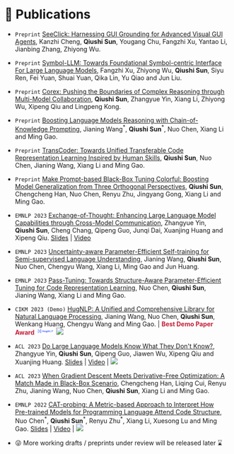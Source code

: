 # 📝 Publications 

<!-- <div class='paper-box'><div class='paper-box-image'><div><div class="badge">EMNLP 2022</div><img src='images/cat-probing-emnlp22.png' alt="sym" width="100%"></div></div>
<div class='paper-box-text' markdown="1">

[CAT-probing: A Metric-based Approach to Interpret How Pre-trained Models for Programming Language Attend Code Structure](https://arxiv.org/abs/2210.04633)

Nuo Chen<sup>&#42;</sup>, **Qiushi Sun**<sup>&#42;</sup>, Renyu Zhu<sup>&#42;</sup>, [Xiang Li](https://lixiang3776.github.io/), Xuesong Lu and Ming Gao

[Slides](./files/EMNLP22_Presentation.pdf) | [Video](https://youtu.be/lghmmlV62JA) <strong><span class='show_paper_citations' data='DhtAFkwAAAAJ:ALROH1vI_8AC'></span></strong>
- Revealing the relationship between the structural information of source codes and the attention distribution for CodePTMs, and exploring the impact of structural pre-training on task performance.
</div>
</div> -->

<!-- - `Preprint` [Paradigm, Model and Application: A Systematic Survey of Neural Code Intelligence](qiushisun.github.io), **Qiushi Sun**, ..., Xiang Li and Zhiyong Wu. -->
- `Preprint` [SeeClick: Harnessing GUI Grounding for Advanced Visual GUI Agents](https://arxiv.org/abs/2401.10935), Kanzhi Cheng, **Qiushi Sun**, Yougang Chu, Fangzhi Xu, Yantao Li, Jianbing Zhang, Zhiyong Wu.
- `Preprint` [Symbol-LLM: Towards Foundational Symbol-centric Interface For Large Language Models](https://arxiv.org/abs/2311.09278), Fangzhi Xu, Zhiyong Wu, **Qiushi Sun**, Siyu Ren, Fei Yuan, Shuai Yuan, Qika Lin, Yu Qiao and Jun Liu.
- `Preprint` [Corex: Pushing the Boundaries of Complex Reasoning through Multi-Model Collaboration](https://arxiv.org/abs/2310.00280), **Qiushi Sun**, Zhangyue Yin, Xiang Li, Zhiyong Wu, Xipeng Qiu and Lingpeng Kong.
- `Preprint` [Boosting Language Models Reasoning with Chain-of-Knowledge Prompting](https://arxiv.org/abs/2306.06427), Jianing Wang<sup>&#42;</sup>, **Qiushi Sun**<sup>&#42;</sup>, Nuo Chen, Xiang Li and Ming Gao.
- `Preprint` [TransCoder: Towards Unified Transferable Code Representation Learning Inspired by Human Skills](https://arxiv.org/abs/2306.07285), **Qiushi Sun**, Nuo Chen, Jianing Wang, Xiang Li and Ming Gao.
- `Preprint` [Make Prompt-based Black-Box Tuning Colorful: Boosting Model Generalization from Three Orthogonal Perspectives](https://arxiv.org/abs/2305.08088), **Qiushi Sun**, Chengcheng Han, Nuo Chen, Renyu Zhu, Jingyang Gong, Xiang Li and Ming Gao.
- ``EMNLP 2023`` [Exchange-of-Thought: Enhancing Large Language Model Capabilities through Cross-Model Communication](http://arxiv.org/abs/2312.01823), Zhangyue Yin, **Qiushi Sun**, Cheng Chang, Qipeng Guo, Junqi Dai, Xuanjing Huang and Xipeng Qiu. [Slides](./files/EMNLP2023_EoT_231112.pdf) \| [Video](https://youtu.be/mAMn8Xjkprg?si=jDIj8oSy0oT0-WRp)
- ``EMNLP 2023`` [Uncertainty-aware Parameter-Efficient Self-training for Semi-supervised Language Understanding](https://aclanthology.org/2023.findings-emnlp.528/), Jianing Wang, **Qiushi Sun**, Nuo Chen, Chengyu Wang, Xiang Li, Ming Gao and Jun Huang.
- ``EMNLP 2023`` [Pass-Tuning: Towards Structure-Aware Parameter-Efficient Tuning for Code Representation Learning](https://aclanthology.org/2023.findings-emnlp.42/), Nuo Chen, **Qiushi Sun**, Jianing Wang, Xiang Li and Ming Gao.
- ``CIKM 2023 (Demo)`` [HugNLP: A Unified and Comprehensive Library for Natural Language Processing](https://api.semanticscholar.org/CorpusID:257232389), Jianing Wang, Nuo Chen, **Qiushi Sun**, Wenkang Huang, Chengyu Wang and Ming Gao. \| <span style="color: #C41E3A;">**Best Demo Paper Award**</span> <img src='./images/hugnlp-logo.png' style='width: 2.95em;'> [![](https://img.shields.io/github/stars/wjn1996/HugNLP?style=social&label=Code+Stars)](https://github.com/HugAILab/HugNLP) 
- ``ACL 2023`` [Do Large Language Models Know What They Don't Know?](https://arxiv.org/abs/2305.18153), Zhangyue Yin, **Qiushi Sun**, Qipeng Guo, Jiawen Wu, Xipeng Qiu and Xuanjing Huang. [Slides](./files/ACL23_LLMSA-Presentation.pdf) \| [Video](https://youtu.be/VTl8FAdNJEI) \| [![](https://img.shields.io/github/stars/yinzhangyue/SelfAware?style=social&label=Code+Stars)](https://github.com/yinzhangyue/SelfAware)
- ``ACL 2023`` [When Gradient Descent Meets Derivative-Free Optimization: A Match Made in Black-Box Scenario](https://arxiv.org/abs/2305.10013), Chengcheng Han, Liqing Cui, Renyu Zhu, Jianing Wang, Nuo Chen, **Qiushi Sun**, Xiang Li and Ming Gao.
- ``EMNLP 2022`` [CAT-probing: A Metric-based Approach to Interpret How Pre-trained Models for Programming Language Attend Code Structure](https://arxiv.org/abs/2210.04633), Nuo Chen<sup>&#42;</sup>, **Qiushi Sun**<sup>&#42;</sup>, Renyu Zhu<sup>&#42;</sup>, Xiang Li, Xuesong Lu and Ming Gao. [Slides](./files/EMNLP22_Presentation.pdf) \| [Video](https://doi.org/10.48448/76ht-3y46) \| [![](https://img.shields.io/github/stars/QiushiSun/CodeAttention?style=social&label=Code+Stars)](https://github.com/QiushiSun/CodeAttention)

- 😜 More working drafts / preprints under review will be released later ⌛️
